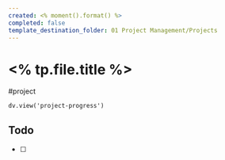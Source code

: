 ```yaml
---
created: <% moment().format() %>
completed: false
template_destination_folder: 01 Project Management/Projects
---
```

# <% tp.file.title %>
#project
```dataviewjs
dv.view('project-progress')
```

## Todo
- [ ] 